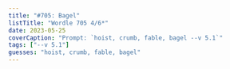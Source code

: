 ```yaml
---
title: "#705: Bagel"
listTitle: "Wordle 705 4/6*"
date: 2023-05-25
coverCaption: "Prompt: `hoist, crumb, fable, bagel --v 5.1`"
tags: ["--v 5.1"]
guesses: "hoist, crumb, fable, bagel"
---
```

